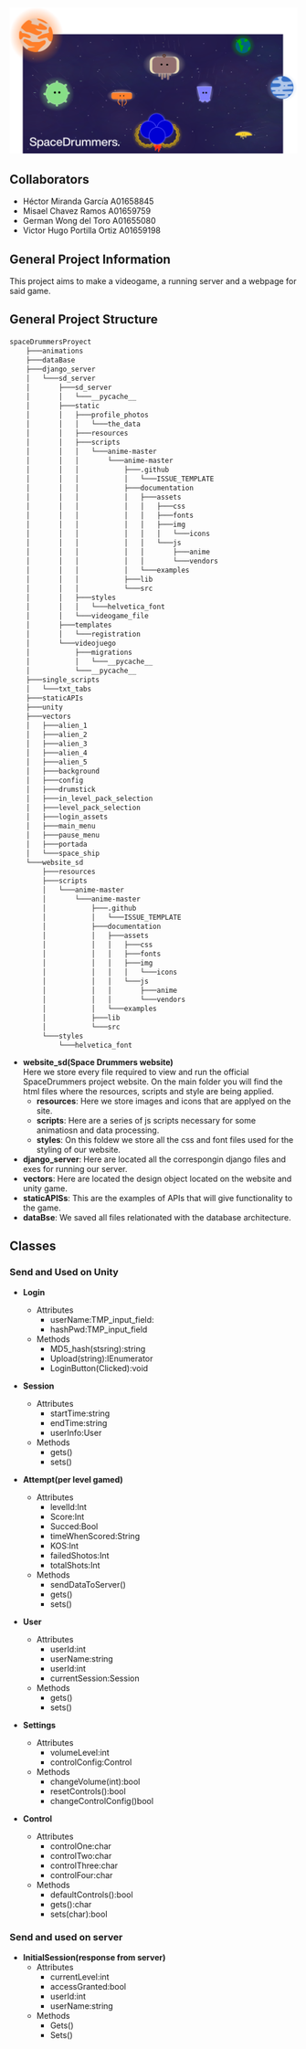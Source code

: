 ![SpaceDrummers](https://github.com/H3cth0r/spaceDrummersProyect/blob/main/vectors/portada/portada.png)

## Collaborators
<ul>
    <li> Héctor Miranda García A01658845</li>
    <li> Misael Chavez Ramos A01659759</li>
    <li> German Wong del Toro A01655080</li>
    <li> Victor Hugo Portilla Ortiz A01659198</li>
</ul>

## General Project Information
This project aims to make a videogame, a running server and a webpage for said game. 

## General Project Structure

```
spaceDrummersProyect
    ├───animations
    ├───dataBase
    ├───django_server
    │   └───sd_server
    │       ├───sd_server
    │       │   └───__pycache__
    │       ├───static
    │       │   ├───profile_photos
    │       │   │   └───the_data
    │       │   ├───resources
    │       │   ├───scripts
    │       │   │   └───anime-master
    │       │   │       └───anime-master
    │       │   │           ├───.github
    │       │   │           │   └───ISSUE_TEMPLATE
    │       │   │           ├───documentation
    │       │   │           │   ├───assets
    │       │   │           │   │   ├───css
    │       │   │           │   │   ├───fonts
    │       │   │           │   │   ├───img
    │       │   │           │   │   │   └───icons
    │       │   │           │   │   └───js
    │       │   │           │   │       ├───anime
    │       │   │           │   │       └───vendors
    │       │   │           │   └───examples
    │       │   │           ├───lib
    │       │   │           └───src
    │       │   ├───styles
    │       │   │   └───helvetica_font
    │       │   └───videogame_file
    │       ├───templates
    │       │   └───registration
    │       └───videojuego
    │           ├───migrations
    │           │   └───__pycache__
    │           └───__pycache__
    ├───single_scripts
    │   └───txt_tabs
    ├───staticAPIs
    ├───unity
    ├───vectors
    │   ├───alien_1
    │   ├───alien_2
    │   ├───alien_3
    │   ├───alien_4
    │   ├───alien_5
    │   ├───background
    │   ├───config
    │   ├───drumstick
    │   ├───in_level_pack_selection
    │   ├───level_pack_selection
    │   ├───login_assets
    │   ├───main_menu
    │   ├───pause_menu
    │   ├───portada
    │   └───space_ship
    └───website_sd
        ├───resources
        ├───scripts
        │   └───anime-master
        │       └───anime-master
        │           ├───.github
        │           │   └───ISSUE_TEMPLATE
        │           ├───documentation
        │           │   ├───assets
        │           │   │   ├───css
        │           │   │   ├───fonts
        │           │   │   ├───img
        │           │   │   │   └───icons
        │           │   │   └───js
        │           │   │       ├───anime
        │           │   │       └───vendors
        │           │   └───examples
        │           ├───lib
        │           └───src
        └───styles
            └───helvetica_font
```


- **website_sd(Space Drummers website)** <br> Here we store every file required to view and run the official SpaceDrummers project website. On the main folder you will find the html files where the resources, scripts and style are being applied.
  - **resources**: Here we store images and icons that are applyed on the site.
  - **scripts**: Here are a series of js scripts necessary for some animatiosn and data processing.
  - **styles**: On this foldew we store all the css and font files used for the styling of our website.
- **django_server**: Here are located all the correspongin django files and exes for running our server.
- **vectors**: Here are located the design object located on the website and unity game.
- **staticAPISs**: This are the examples of APIs that will give functionality to the game.
- **dataBse**: We saved all files relationated with the database architecture.


## Classes

### Send and Used on Unity

- **Login**
  * Attributes
      - userName:TMP_input_field:
      - hashPwd:TMP_input_field 
  * Methods
      - MD5_hash(stsring):string
      - Upload(string):IEnumerator
      - LoginButton(Clicked):void

- **Session**
  * Attributes
      - startTime:string
      - endTime:string
      - userInfo:User
  * Methods
      - gets()
      - sets()
- **Attempt(per level gamed)**
  * Attributes
      - levelId:Int
      - Score:Int
      - Succed:Bool
      - timeWhenScored:String
      - KOS:Int
      - failedShotos:Int
      - totalShots:Int
  * Methods
      - sendDataToServer()
      - gets()
      - sets()
- **User**
  * Attributes
      - userId:int
      - userName:string
      - userId:int
      - currentSession:Session
  * Methods
      - gets()
      - sets()

- **Settings**
   * Attributes
       - volumeLevel:int
       - controlConfig:Control
   * Methods
       - changeVolume(int):bool
       - resetControls():bool
       - changeControlConfig()bool
- **Control**
   * Attributes
       - controlOne:char
       - controlTwo:char
       - controlThree:char
       - controlFour:char
   * Methods
       - defaultControls():bool
       - gets():char
       - sets(char):bool
### Send and used on server

- **InitialSession(response from server)**
  * Attributes
      - currentLevel:int 
      - accessGranted:bool
      - userId:int
      - userName:string
  * Methods
      - Gets()
      - Sets()
